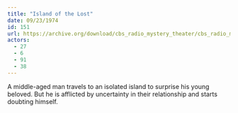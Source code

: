 ```yaml
---
title: "Island of the Lost"
date: 09/23/1974
id: 151
url: https://archive.org/download/cbs_radio_mystery_theater/cbs_radio_mystery_theater-0151-0200.zip/cbs_radio_mystery_theater-0151-0200%2Fcbsrmt_0151_island_of_the_lost.mp3
actors:
  - 27
  - 6
  - 91
  - 38
---
```

A middle-aged man travels to an isolated island to surprise his young beloved. But he is afflicted by uncertainty in their relationship and starts doubting himself.